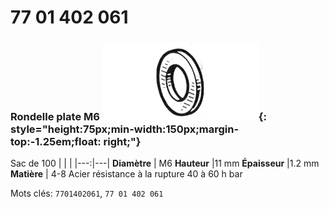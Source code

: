 # 77 01 402 061

### Rondelle plate M6 ![](../assets/images/parts/washer.png){: style="height:75px;min-width:150px;margin-top:-1.25em;float: right;"}

Sac de 100
|   |   |
|---:|---|
**Diamètre** | M6
**Hauteur** |11 mm
**Épaisseur** |1.2 mm
**Matière** | 4-8 Acier résistance à la rupture 40 à 60 h bar

Mots clés: `7701402061`, `77 01 402 061`
